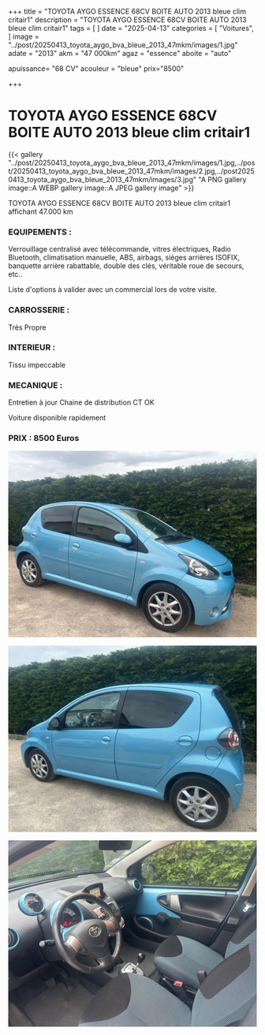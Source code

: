 +++
title = "TOYOTA AYGO ESSENCE 68CV BOITE AUTO 2013 bleue clim critair1"
description = "TOYOTA AYGO ESSENCE 68CV BOITE AUTO 2013 bleue clim critair1"
tags = [
]
date = "2025-04-13"
categories = [
    "Voitures",
]
image = "../post/20250413_toyota_aygo_bva_bleue_2013_47mkm/images/1.jpg"
adate = "2013"
akm = "47 000km"
agaz = "essence"
aboite = "auto"

apuissance= "68 CV"
acouleur = "bleue"
prix="8500"

+++

# TOYOTA AYGO ESSENCE 68CV BOITE AUTO 2013 bleue clim critair1

{{< gallery "../post/20250413_toyota_aygo_bva_bleue_2013_47mkm/images/1.jpg,../post/20250413_toyota_aygo_bva_bleue_2013_47mkm/images/2.jpg,../post20250413_toyota_aygo_bva_bleue_2013_47mkm/images/3.jpg" "A PNG gallery image::A WEBP gallery image::A JPEG gallery image" >}}


TOYOTA AYGO ESSENCE 68CV BOITE AUTO 2013 bleue clim critair1 affichant 47.000 km


### EQUIPEMENTS :
Verrouillage centralisé avec télécommande, vitres électriques, Radio Bluetooth, climatisation manuelle, ABS, airbags, sièges arrières ISOFIX, banquette arrière rabattable, double des clés, véritable roue de secours, etc..


Liste d'options à valider avec un commercial lors de votre visite.


### CARROSSERIE :
Très Propre  


### INTERIEUR :
Tissu impeccable

### MECANIQUE :
Entretien à jour
Chaine de distribution
CT OK




Voiture disponible rapidement


### PRIX : 8500 Euros


<!-- more -->


![](images/1.jpg)

![](images/2.jpg)

![](images/3.jpg)

